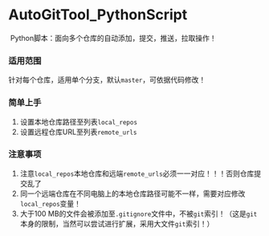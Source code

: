 # AutoGitTool_PythonScript
​    Python脚本：面向多个仓库的自动添加，提交，推送，拉取操作！

### 适用范围

​    针对每个仓库，适用单个分支，默认`master`，可依据代码修改！

### 简单上手

1. 设置本地仓库路径至列表`local_repos`
2. 设置远程仓库URL至列表`remote_urls`

### 注意事项

1.   注意`local_repos`本地仓库和远端`remote_urls`必须一一对应！！！否则仓库提交乱了
2.   同一个远端仓库在不同电脑上的本地仓库路径可能不一样，需要对应修改`local_repos`变量！
3.   大于100 MB的文件会被添加至`.gitignore`文件中，不被`git`索引！（这是`git`本身的限制，当然可以尝试进行扩展，采用大文件`git`索引！）

